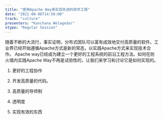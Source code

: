 ```yaml
---
title: "使用Apache Way来实现先进的软件工程"
date: "2021-08-06T14:50:00" 
track: "culture"
presenters: "Kanchana Welagedar"
stype: "Regular Session"
---
```

随着不断的大流行，事实证明，分布式团队可以富有成效地交付高质量的软件。工业界已经开始遵循Apache方式是新的常态，以实践Apache方式来实现技术合作。
 Apache way已经成为建立一个更好的工程系统的前沿工程方法。如何在防火墙内实践Apache Way不再是试验性的，让我们来学习和讨论它是如何实现的。

 1. 更好的工程协作 

 2. 开发高质量的代码。

 3. 高质量的导师制 

 4. 透明度

 5. 实现有效的东西